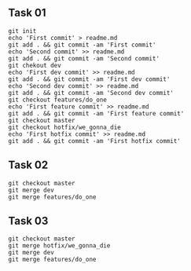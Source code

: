 ## Task 01
    git init
    echo 'First commit' > readme.md
    git add . && git commit -am 'First commit'
    echo 'Second commit' >> readme.md
    git add . && git commit -am 'Second commit'
    git chekout dev
    echo 'First dev commit' >> readme.md
    git add . && git commit -am 'First dev commit'
    echo 'Second dev commit' >> readme.md
    git add . && git commit -am 'Second dev commit'
    git checkout features/do_one
    echo 'First feature commit' >> readme.md
    git add . && git commit -am 'First feature commit'
    git checkout master
    git checkout hotfix/we_gonna_die
    echo 'First hotfix commit' >> readme.md
    git add . && git commit -am 'First hotfix commit'
    
## Task 02
    git checkout master
    git merge dev
    git merge features/do_one

## Task 03
    git checkout master
    git merge hotfix/we_gonna_die
    git merge dev
    git merge features/do_one
    